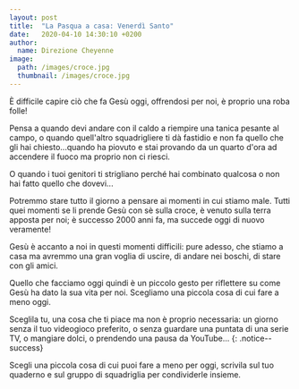 ```yaml
---
layout: post
title:  "La Pasqua a casa: Venerdì Santo"
date:   2020-04-10 14:30:10 +0200
author:
  name: Direzione Cheyenne
image:
  path: /images/croce.jpg
  thumbnail: /images/croce.jpg
---
```


È difficile capire ciò che fa Gesù oggi, offrendosi per noi, è proprio una roba folle!

Pensa a quando devi andare con il caldo a riempire una tanica pesante al campo, o quando quell'altro squadrigliere ti dà fastidio e non fa quello che gli hai chiesto...quando ha piovuto e stai provando da un quarto d'ora ad accendere il fuoco ma proprio non ci riesci.

O quando i tuoi genitori ti strigliano perché hai combinato qualcosa o non hai fatto quello che dovevi...

Potremmo stare tutto il giorno a pensare ai momenti in cui stiamo male. Tutti quei momenti se li prende Gesù con sè sulla croce, è venuto sulla terra apposta per noi; è successo 2000 anni fa, ma succede oggi di nuovo veramente!

Gesù è accanto a noi in questi momenti difficili: pure adesso, che stiamo a casa ma avremmo una gran voglia di uscire, di andare nei boschi, di stare con gli amici.

Quello che facciamo oggi quindi è un piccolo gesto per riflettere su come Gesù ha dato la sua vita per noi. Scegliamo una piccola cosa di cui fare a meno oggi.

Sceglila tu, una cosa che ti piace ma non è proprio necessaria: un giorno senza il tuo videogioco preferito, o senza guardare una puntata di una serie TV, o mangiare dolci, o prendendo una pausa da YouTube...
{: .notice--success}

Scegli una piccola cosa di cui puoi fare a meno per oggi, scrivila sul tuo quaderno e sul gruppo di squadriglia per condividerle insieme.
